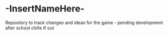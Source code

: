 # -InsertNameHere-
Repository to track changes and ideas for the game - pending development after school chills tf out
